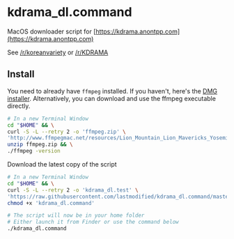 # kdrama_dl.command

MacOS downloader script for [https://kdrama.anontpp.com](https://kdrama.anontpp.com)

See [/r/koreanvariety](https://www.reddit.com/r/koreanvariety/comments/723mtd/i_created_this_website_that_streams_korean_shows/) or [/r/KDRAMA](https://www.reddit.com/r/KDRAMA/comments/723n1y/i_created_this_website_that_streams_korean_shows/)

## Install

You need to already have ``ffmpeg`` installed. If you haven't, here's the [DMG installer](https://evermeet.cx/ffmpeg/ffmpeg-3.3.4.dmg). Alternatively, you can download and use the ffmpeg executable directly.

```bash
# In a new Terminal Window
cd "$HOME" && \
curl -S -L --retry 2 -o 'ffmpeg.zip' \
'http://www.ffmpegmac.net/resources/Lion_Mountain_Lion_Mavericks_Yosemite_El-Captain_15.05.2017.zip' && \
unzip ffmpeg.zip && \
./ffmpeg -version
```

Download the latest copy of the script

```bash
# In a new Terminal Window
cd "$HOME" && \
curl -S -L --retry 2 -o 'kdrama_dl.test' \
'https://raw.githubusercontent.com/lastmodified/kdrama_dl.command/master/kdrama_dl.command' && \
chmod +x 'kdrama_dl.command'

# The script will now be in your home folder
# Either launch it from Finder or use the command below
./kdrama_dl.command
```
